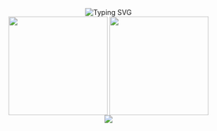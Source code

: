 
<div align=center>

<div align=center>
<img src="https://readme-typing-svg.demolab.com?font=Fira+Code&duration=3000&pause=1000&width=329&lines=Welcome+to+bocastle+GitHub;Happy+End+of+the+Year!;God+bless+you+%F0%9F%8E%81" alt="Typing SVG" />
</div>

<!--
Here are some ideas to get you started:

- 🔭 I’m currently working on ...
- 🌱 I’m currently learning ...
- 👯 I’m looking to collaborate on ...
- 🤔 I’m looking for help with ...
- 💬 Ask me about ...
- 📫 How to reach me: ...
- 😄 Pronouns: ...
- ⚡ Fun fact: ...
-->

  <div>
    <img height=200 align="center" src="https://github-readme-stats.vercel.app/api?username=bocastle&rank_icon=github&theme=material-palenight" />
    <img height=200 align="center" src="https://github-readme-stats.vercel.app/api/top-langs/?username=bocastle&layout=compact" />
  </div>

  <div align="center">  
  <a href="https://hits.sh/github.com/bocastle/"> <img align="center" src="https://hits.sh/github.com/bocastle.svg?label=welecom&color=8542e0" /> </a>
  </div>



</div>

